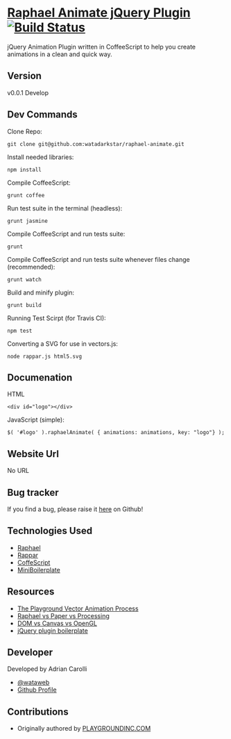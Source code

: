# [Raphael Animate jQuery Plugin](http://twitter.com/wataweb) [![Build Status](https://secure.travis-ci.org/watadarkstar/raphael-animate.png?branch=master)](http://travis-ci.org/watadarkstar/raphael-animate)

jQuery Animation Plugin written in CoffeeScript to help you create animations in a clean and quick way.

## Version

v0.0.1 Develop

## Dev Commands

Clone Repo:

	git clone git@github.com:watadarkstar/raphael-animate.git

Install needed libraries:

	npm install

Compile CoffeeScript:

	grunt coffee

Run test suite in the terminal (headless):

	grunt jasmine

Compile CoffeeScript and run tests suite:

	grunt

Compile CoffeeScript and run tests suite whenever files change (recommended):

	grunt watch

Build and minify plugin:

	grunt build

Running Test Scirpt (for Travis CI):

	npm test

Converting a SVG for use in vectors.js:

	node rappar.js html5.svg

## Documenation

HTML

	<div id="logo"></div>

JavaScript (simple):

	$( '#logo' ).raphaelAnimate( { animations: animations, key: "logo"} );

## Website Url

No URL

## Bug tracker

If you find a bug, please raise it [here](https://github.com/watadarkstar/raphael-animate/issues) on Github! 

## Technologies Used
+ [Raphael](http://raphaeljs.com/)
+ [Rappar](https://github.com/DmitryBaranovskiy/rappar)
+ [CoffeScript](http://coffeescript.org/)
+ [MiniBoilerplate](http://miniboilerplate.com/)

## Resources
+ [The Playground Vector Animation Process](http://playgroundinc.com/blog/the-playground-vector-animation-process/)
+ [Raphael vs Paper vs Processing](http://coding.smashingmagazine.com/2012/02/22/web-drawing-throwdown-paper-processing-raphael/)
+ [DOM vs Canvas vs OpenGL](http://www.goodboydigital.com/to-dom-or-not-to-dom/)
+ [jQuery plugin boilerplate](http://miniboilerplate.com/)

## Developer

Developed by Adrian Carolli

+ [@wataweb](http://twitter.com/wataweb)
+ [Github Profile](http://github.com/watadarkstar)

## Contributions

+ Originally authored by [PLAYGROUNDINC.COM](http://playgroundinc.com/)

